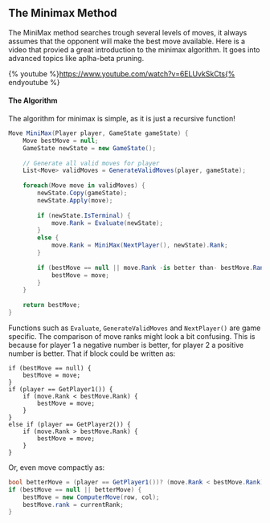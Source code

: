 ## The Minimax Method

The MiniMax method searches trough several levels of moves, it always assumes that the opponent will make the best move available. Here is a video that provied a great introduction to the minimax algorithm. It goes into advanced topics like aplha-beta pruning.

{% youtube %}https://www.youtube.com/watch?v=6ELUvkSkCts{% endyoutube %}

#### The Algorithm

The algorithm for minimax is simple, as it is just a recursive function! 

```cs
Move MiniMax(Player player, GameState gameState) {
    Move bestMove = null;
    GameState newState = new GameState();
    
    // Generate all valid moves for player
    List<Move> validMoves = GenerateValidMoves(player, gameState);
    
    foreach(Move move in validMoves) {
        newState.Copy(gameState);
        newState.Apply(move);
        
        if (newState.IsTerminal) {
            move.Rank = Evaluate(newState);
        }
        else {
            move.Rank = MiniMax(NextPlayer(), newState).Rank;
        }
        
        if (bestMove == null || move.Rank -is better than- bestMove.Rank) {
            bestMove = move;
        }
    }
    
    return bestMove;
}
```

Functions such as ```Evaluate```, ```GenerateValidMoves``` and ```NextPlayer()``` are game specific. The comparison of move ranks might look a bit confusing. This is because for player 1 a negative number is better, for player 2 a positive number is better. That if block could be written as:

```
if (bestMove == null) {
    bestMove = move;
}
if (player == GetPlayer1()) {
    if (move.Rank < bestMove.Rank) {
        bestMove = move;
    }
}
else if (player == GetPlayer2()) {
    if (move.Rank > bestMove.Rank) {
        bestMove = move;
    }
}
```

Or, even move compactly as:

```cs
bool betterMove = (player == GetPlayer1())? (move.Rank < bestMove.Rank) : (move.Rank > bestMove.Rank);
if (bestMove == null || betterMove) {
    bestMove = new ComputerMove(row, col);
    bestMove.rank = currentRank;
}
```
